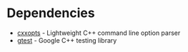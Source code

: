 # Dependencies

- [cxxopts](https://github.com/jarro2783/cxxopts) - Lightweight C++ command line option parser
- [gtest](https://github.com/google/googletest) - Google C++ testing library
